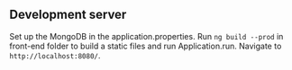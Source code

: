 ## Development server

Set up the MongoDB in the application.properties.
Run `ng build --prod` in front-end folder to build a static files and run Application.run. 
Navigate to `http://localhost:8080/`.